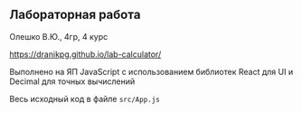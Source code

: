 ## Лабораторная работа

Олешко В.Ю., 4гр, 4 курс

https://dranikpg.github.io/lab-calculator/

Выполнено на ЯП JavaScript с использованием библиотек React для UI и Decimal для точных вычислений

Весь исходный код в файле `src/App.js`
